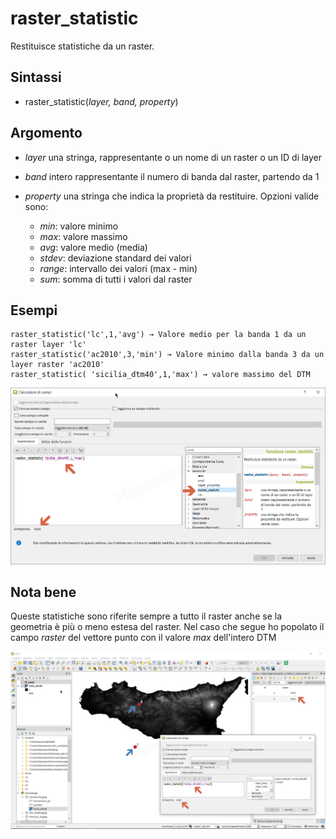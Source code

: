 # raster_statistic

Restituisce statistiche da un raster.

## Sintassi

* raster_statistic(*layer, band, property*)

## Argomento

* *layer* una stringa, rappresentante o un nome di un raster o un ID di layer
* *band* intero rappresentante il numero di banda dal raster, partendo da 1
* *property* una stringa che indica la proprietà da restituire. Opzioni valide sono:

    - *min*: valore minimo
    - *max*: valore massimo
    - *avg*: valore medio (media)
    - *stdev*: deviazione standard dei valori
    - *range*: intervallo dei valori (max - min)
    - *sum*: somma di tutti i valori dal raster

## Esempi
```
raster_statistic('lc',1,'avg') → Valore medio per la banda 1 da un raster layer 'lc'
raster_statistic('ac2010',3,'min') → Valore minimo dalla banda 3 da un layer raster 'ac2010'
raster_statistic( 'sicilia_dtm40',1,'max') → valore massimo del DTM
```
![](/img/generale/raster_statistic1.png)

## Nota bene

Queste statistiche sono riferite sempre a tutto il raster anche se la geometria è più o meno estesa del raster. Nel caso che segue ho popolato il campo _raster_ del vettore punto con il valore _max_ dell'intero DTM

![](/img/generale/raster_statistic2.png)
